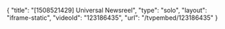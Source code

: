 {
    "title": "[1508521429] Universal Newsreel",
    "type": "solo",
    "layout": "iframe-static",
    "videoId": "123186435",
    "url": "\/tvpembed\/123186435"
}
